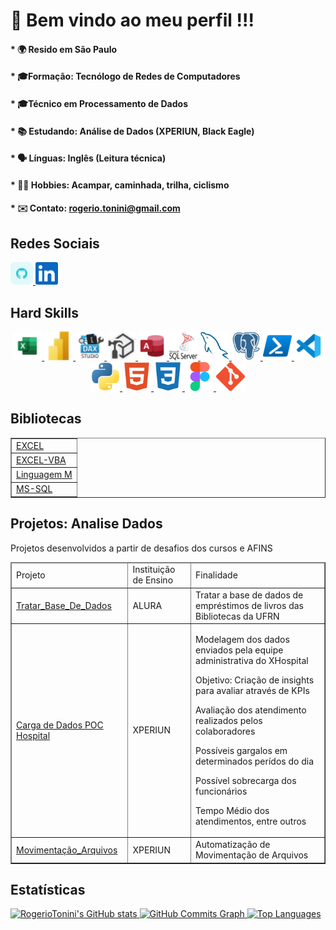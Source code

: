 <!DOCTYPE html>

# 🙌 Bem vindo ao meu perfil !!!

#### * 🌍  Resido em São Paulo

#### * 🎓Formação: Tecnólogo de Redes de Computadores 
#### * 🎓Técnico em Processamento de Dados

#### * 📚 Estudando: Análise de Dados (XPERIUN, Black Eagle)
#### * 🗣️ Línguas: Inglês (Leitura técnica)
#### * 🚵‍♀️ Hobbies: Acampar, caminhada, trilha, ciclismo
#### * ✉️ Contato: [rogerio.tonini@gmail.com](mailto:rogerio.tonini@gmail.com)

## Redes Sociais
<p align="left">
  <a href="https://www.github.com/RogerioTonini" target="_blank" rel="noreferrer"> 
    <img src="https://github.com/RogerioTonini/RogerioTonini/blob/main/images/github-colored.png" width="36" height="36" /> 
  </a> 
  <a href="https://www.linkedin.com/in/rogerio-tonini" target="_blank" rel="noreferrer"> 
    <img src="https://github.com/RogerioTonini/RogerioTonini/blob/main/images/linkedin.svg" width="36" height="36" /> 
  </a>
</p>

## Hard Skills
<div align="center">
    <!-- Excel -->
    <a href="https://support.microsoft.com/pt-br/excel" target="_blank" rel="noreferrer">
		  <img src="https://github.com/RogerioTonini/RogerioTonini/blob/main/images/excel.png" width="46" height="46" alt="Microsoft Excel" />
    </a>
    <!-- Power BI -->
    <a href="https://www.microsoft.com/pt-br/power-platform/products/power-bi" target="_blank" rel="noreferrer">
		  <img src="https://github.com/RogerioTonini/RogerioTonini/blob/main/images/powerbi.png" width="46" height="46" alt="Power BI" />
    </a>
      <!-- DAX Studio -->
    <a href="https://daxstudio.org" target="_blank" rel="noreferrer">
		  <img src="https://github.com/RogerioTonini/RogerioTonini/blob/main/images/dax-studio.png" width="46" height="46" alt="Dax Studio" />
    </a>
    <!-- Tabular Editor -->
    <a href="https://www.sqlbi.com/tools/tabular-editor" target="_blank" rel="noreferrer">
		  <img src="https://github.com/RogerioTonini/RogerioTonini/blob/main/images/tabular-editor.png" width="46" height="46" alt="Tabular Editor" />
    </a>
    <!-- Microsoft Access -->
    <a href="https://support.microsoft.com/pt-br/access" target="_blank" rel="noreferrer">
		  <img src="https://github.com/RogerioTonini/RogerioTonini/blob/main/images/access.svg" width="46" height="46" alt="Microsoft Access" />
    </a>
    <!-- Microsoft SQL Server -->
    <a href="https://www.microsoft.com/en-us/sql-server" target="_blank" rel="noreferrer">
		  <img src="https://github.com/RogerioTonini/RogerioTonini/blob/main/images/sql-server2.png" width="46" height="46" alt="Microsoft SQL Server" />
    </a>
    <!-- MySQL -->
    <a href="https://www.mysql.com/" target="_blank" rel="noreferrer">
		  <img src="https://github.com/RogerioTonini/RogerioTonini/blob/main/images/mysql-colored.svg" width="46" height="46" alt="MySQL" />
    </a>
    <!-- PostGre -->
    <a href="https://www.postgresql.org/" target="_blank" rel="noreferrer">
		  <img src="https://github.com/RogerioTonini/RogerioTonini/blob/main/images/postgresql-colored.svg" width="46" height="46" alt="PostgreSQL" />
    </a>
    <!-- Power Shell -->
    <a href="https://learn.microsoft.com/pt-br/powershell/" target="_blank" rel="noreferrer">
		  <img src="https://github.com/RogerioTonini/RogerioTonini/blob/main/images/powershell.png" width="46" height="46" alt="Power ShellL" />
    </a>
    <!-- Visual Studio Code -->
    <a href="https://code.visualstudio.com/" target="_blank" rel="noreferrer">
		  <img src="https://github.com/RogerioTonini/RogerioTonini/blob/main/images/visualstudiocode.png" width="46" height="46" alt="VS Code" />
    </a>
    <!-- Python -->
    <a href="https://www.python.org/" target="_blank" rel="noreferrer">
		  <img src="https://github.com/RogerioTonini/RogerioTonini/blob/main/images/python-colored.svg" width="46" height="46" alt="Python" />
    </a>
    <!-- HTML -->
    <a href="https://developer.mozilla.org/en-US/docs/Glossary/HTML5" target="_blank" rel="noreferrer">
		  <img src="https://github.com/RogerioTonini/RogerioTonini/blob/main/images/html5-colored.svg" width="46" height="46" alt="HTML5" />
    </a>
    <!-- CSS -->
    <a href="https://www.w3.org/TR/CSS/#css" target="_blank" rel="noreferrer">
		  <img src="https://github.com/RogerioTonini/RogerioTonini/blob/main/images/css3-colored.svg" width="46" height="46" alt="CSS3" />
    </a>
    <!-- Figma -->
    <a href="https://www.figma.com/" target="_blank" rel="noreferrer">
		  <img src="https://github.com/RogerioTonini/RogerioTonini/blob/main/images/figma-colored.svg" width="46" height="46" alt="Figma" />
    </a>
    <!-- Git -->
    <a href="https://git-scm.com/" target="_blank" rel="noreferrer">
      <img src="https://github.com/RogerioTonini/RogerioTonini/blob/main/images/git-colored.svg" width="46" height="46" alt="Git" />
    </a>
</div>


## Bibliotecas
<table border=none style="width:100%">
    <body>
        <tr> <td align="left"> <a href="https://github.com/RogerioTonini/Excel">EXCEL         </a> </td> </tr>
        <tr> <td align="left"> <a href="https://github.com/RogerioTonini/Excel-VBA">EXCEL-VBA </a> </td> </tr>
        <tr> <td align="left"> <a href="https://github.com/RogerioTonini/Ling_M">Linguagem M  </a> </td> </tr>
        <tr> <td align="left"> <a href="https://github.com/RogerioTonini/SQL_Comandos_Diversos">MS-SQL </a> </td> </tr>
    </body>
</table>

## Projetos: Analise Dados
Projetos desenvolvidos a partir de desafios dos cursos e AFINS
<table border="1" style="width:100%">
    <thead>
        <tr>
            <td align="left">Projeto</td>
            <td align="left">Instituição de Ensino</td>
            <td align="left">Finalidade</td>
        </tr>
    </thead>
    <body>
        <tr>
            <td align="left">
                <a href="https://github.com/RogerioTonini/AD_7DaysOfCode.io">Tratar_Base_De_Dados</a>
            </td>
            <td align="left"> ALURA</td>
            <td align="left"> Tratar a base de dados de empréstimos de livros das Bibliotecas da UFRN</td>
        </tr>
        <tr>
            <td align="left">
                <a href="https://github.com/RogerioTonini/AD_XPERIUN_D-007_XHospital_Internacoes">Carga de Dados POC Hospital</a>
            </td>
            <td align="left">XPERIUN</td>
            <td>
                <p>Modelagem dos dados enviados pela equipe administrativa do XHospital</p>
                <p>Objetivo: Criação de insights para avaliar através de KPIs</p>
                <p>Avaliação dos atendimento realizados pelos colaboradores</p>
                <p>Possíveis gargalos em determinados perídos do dia</p>
                <p>Possível sobrecarga dos funcionários</p>
                <p>Tempo Médio dos atendimentos, entre outros</p>
            </td>
        </tr>
        <tr>
            <td align="left">
                <a href="https://github.com/RogerioTonini/AD_XPERIUN_Python_Basico">Movimentação_Arquivos</a>
            </td>
            <td align="left">XPERIUN</td>
            <td align="left"> Automatização de Movimentação de Arquivos</td>
        </tr>
    </body>
</table>

## Estatísticas

<a href="http://www.github.com/RogerioTonini">
  <img src="https://github-readme-stats.vercel.app/api?username=RogerioTonini&show_icons=true&hide=&count_private=true&title_color=0891b2&text_color=ffffff&icon_color=0891b2&bg_color=1c1917&hide_border=true&show_icons=true" alt="RogerioTonini's GitHub stats" />
</a>
<a href="http://www.github.com/RogerioTonini">
  <img src="https://github-readme-activity-graph.cyclic.app/graph?username=RogerioTonini&bg_color=1c1917&color=ffffff&line=0891b2&point=ffffff&area_color=1c1917&area=truehide_border=true&custom_title=GitHub%20Commits%20Graph" alt="GitHub Commits Graph" />
</a>
<a href="https://github.com/RogerioTonini" align="left">
  <img src="https://github-readme-stats.vercel.app/api/top-langs/?username=RogerioTonini&langs_count=10&title_color=0891b2&text_color=ffffff&icon_color=0891b2&bg_color=1c1917&hide_border=true&locale=en&custom_title=Top%20%Languages" alt="Top Languages" />
</a>

</html>
